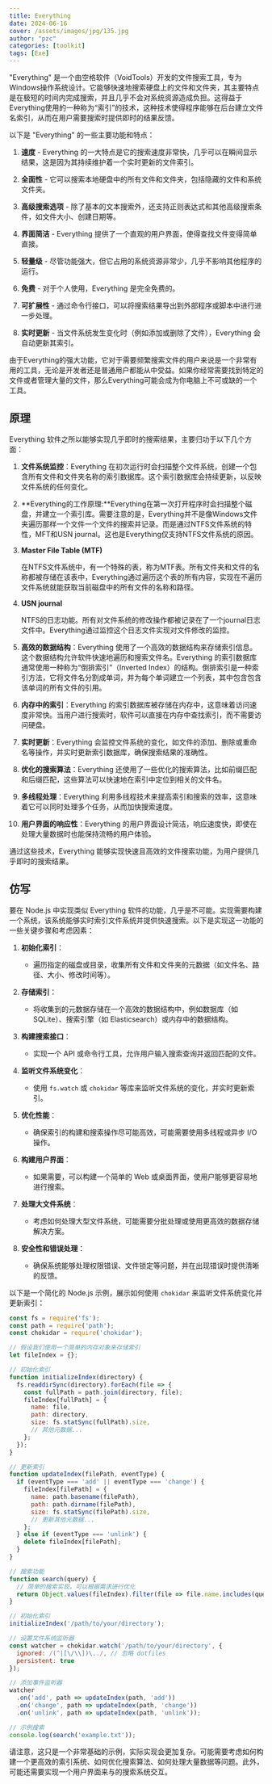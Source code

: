 ```yaml
---
title: Everything
date: 2024-06-16
cover: /assets/images/jpg/135.jpg
author: "pzc"
categories: [toolkit]
tags: [Exe]
---
```

"Everything" 是一个由空格软件（VoidTools）开发的文件搜索工具，专为Windows操作系统设计。它能够快速地搜索硬盘上的文件和文件夹，其主要特点是在极短的时间内完成搜索，并且几乎不会对系统资源造成负担。这得益于Everything使用的一种称为“索引”的技术，这种技术使得程序能够在后台建立文件名索引，从而在用户需要搜索时提供即时的结果反馈。

以下是 "Everything" 的一些主要功能和特点：

1. **速度** - Everything 的一大特点是它的搜索速度非常快，几乎可以在瞬间显示结果，这是因为其持续维护着一个实时更新的文件索引。

2. **全面性** - 它可以搜索本地硬盘中的所有文件和文件夹，包括隐藏的文件和系统文件夹。

3. **高级搜索选项** - 除了基本的文本搜索外，还支持正则表达式和其他高级搜索条件，如文件大小、创建日期等。

4. **界面简洁** - Everything 提供了一个直观的用户界面，使得查找文件变得简单直接。

5. **轻量级** - 尽管功能强大，但它占用的系统资源非常少，几乎不影响其他程序的运行。

6. **免费** - 对于个人使用，Everything 是完全免费的。

7. **可扩展性** - 通过命令行接口，可以将搜索结果导出到外部程序或脚本中进行进一步处理。

8. **实时更新** - 当文件系统发生变化时（例如添加或删除了文件），Everything 会自动更新其索引。

由于Everything的强大功能，它对于需要频繁搜索文件的用户来说是一个非常有用的工具，无论是开发者还是普通用户都能从中受益。如果你经常需要找到特定的文件或者管理大量的文件，那么Everything可能会成为你电脑上不可或缺的一个工具。

## 原理

Everything 软件之所以能够实现几乎即时的搜索结果，主要归功于以下几个方面：

1. **文件系统监控**：Everything 在初次运行时会扫描整个文件系统，创建一个包含所有文件和文件夹名称的索引数据库。这个索引数据库会持续更新，以反映文件系统的任何变化。

2. **Everything的工作原理:**Everything在第一次打开程序时会扫描整个磁盘，并建立一个索引库。需要注意的是，Everything并不是像Windows文件夹遍历那样一个文件一个文件的搜索并记录。而是通过NTFS文件系统的特性，MFT和USN journal。这也是Everything仅支持NTFS文件系统的原因。

3. **Master File Table (MTF)**

   在NTFS文件系统中，有一个特殊的表，称为MTF表。所有文件夹和文件的名称都被存储在该表中，Everything通过遍历这个表的所有内容，实现在不遍历文件系统就能获取当前磁盘中的所有文件的名称和路径。

4. **USN journal**

   NTFS的日志功能。所有对文件系统的修改操作都被记录在了一个journal日志文件中。Everything通过监控这个日志文件实现对文件修改的监控。

5. **高效的数据结构**：Everything 使用了一个高效的数据结构来存储索引信息。这个数据结构允许软件快速地遍历和搜索文件名。Everything 的索引数据库通常使用一种称为“倒排索引”（Inverted Index）的结构。倒排索引是一种索引方法，它将文件名分割成单词，并为每个单词建立一个列表，其中包含包含该单词的所有文件的引用。

6. **内存中的索引**：Everything 的索引数据库被存储在内存中，这意味着访问速度非常快。当用户进行搜索时，软件可以直接在内存中查找索引，而不需要访问硬盘。

7. **实时更新**：Everything 会监控文件系统的变化，如文件的添加、删除或重命名等操作，并实时更新索引数据库，确保搜索结果的准确性。

8. **优化的搜索算法**：Everything 还使用了一些优化的搜索算法，比如前缀匹配和后缀匹配，这些算法可以快速地在索引中定位到相关的文件名。

9. **多线程处理**：Everything 利用多线程技术来提高索引和搜索的效率，这意味着它可以同时处理多个任务，从而加快搜索速度。

10. **用户界面的响应性**：Everything 的用户界面设计简洁，响应速度快，即使在处理大量数据时也能保持流畅的用户体验。

通过这些技术，Everything 能够实现快速且高效的文件搜索功能，为用户提供几乎即时的搜索结果。

## 仿写

要在 Node.js 中实现类似 Everything 软件的功能，几乎是不可能。实现需要构建一个系统，该系统能够实时索引文件系统并提供快速搜索。以下是实现这一功能的一些关键步骤和考虑因素：

1. **初始化索引**：
   - 遍历指定的磁盘或目录，收集所有文件和文件夹的元数据（如文件名、路径、大小、修改时间等）。

2. **存储索引**：
   - 将收集到的元数据存储在一个高效的数据结构中，例如数据库（如 SQLite）、搜索引擎（如 Elasticsearch）或内存中的数据结构。

3. **构建搜索接口**：
   - 实现一个 API 或命令行工具，允许用户输入搜索查询并返回匹配的文件。

4. **监听文件系统变化**：
   - 使用 `fs.watch` 或 `chokidar` 等库来监听文件系统的变化，并实时更新索引。

5. **优化性能**：
   - 确保索引的构建和搜索操作尽可能高效，可能需要使用多线程或异步 I/O 操作。

6. **构建用户界面**：
   - 如果需要，可以构建一个简单的 Web 或桌面界面，使用户能够更容易地进行搜索。

7. **处理大文件系统**：
   - 考虑如何处理大型文件系统，可能需要分批处理或使用更高效的数据存储解决方案。

8. **安全性和错误处理**：
   - 确保系统能够处理权限错误、文件锁定等问题，并在出现错误时提供清晰的反馈。

以下是一个简化的 Node.js 示例，展示如何使用 `chokidar` 来监听文件系统变化并更新索引：

```javascript
const fs = require('fs');
const path = require('path');
const chokidar = require('chokidar');

// 假设我们使用一个简单的内存对象来存储索引
let fileIndex = {};

// 初始化索引
function initializeIndex(directory) {
  fs.readdirSync(directory).forEach(file => {
    const fullPath = path.join(directory, file);
    fileIndex[fullPath] = {
      name: file,
      path: directory,
      size: fs.statSync(fullPath).size,
      // 其他元数据...
    };
  });
}

// 更新索引
function updateIndex(filePath, eventType) {
  if (eventType === 'add' || eventType === 'change') {
    fileIndex[filePath] = {
      name: path.basename(filePath),
      path: path.dirname(filePath),
      size: fs.statSync(filePath).size,
      // 更新其他元数据...
    };
  } else if (eventType === 'unlink') {
    delete fileIndex[filePath];
  }
}

// 搜索功能
function search(query) {
  // 简单的搜索实现，可以根据需求进行优化
  return Object.values(fileIndex).filter(file => file.name.includes(query));
}

// 初始化索引
initializeIndex('/path/to/your/directory');

// 设置文件系统监听器
const watcher = chokidar.watch('/path/to/your/directory', {
  ignored: /(^|[\/\\])\../, // 忽略 dotfiles
  persistent: true
});

// 添加事件监听器
watcher
  .on('add', path => updateIndex(path, 'add'))
  .on('change', path => updateIndex(path, 'change'))
  .on('unlink', path => updateIndex(path, 'unlink'));

// 示例搜索
console.log(search('example.txt'));
```

请注意，这只是一个非常基础的示例，实际实现会更加复杂。可能需要考虑如何构建一个更高效的索引系统、如何优化搜索算法、如何处理大量数据等问题。此外，可能还需要实现一个用户界面来与的搜索系统交互。
